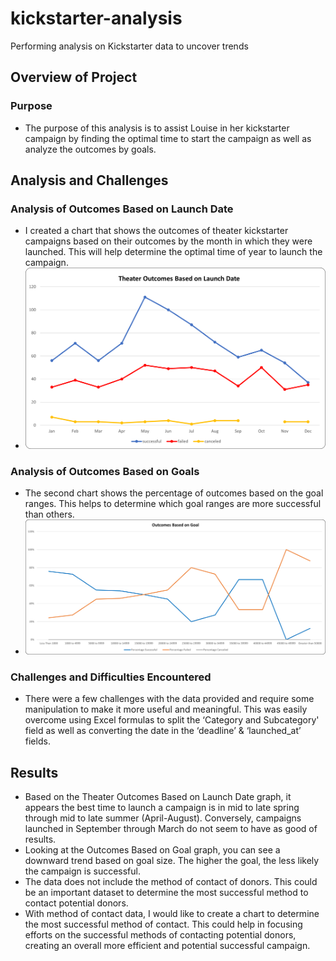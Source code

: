 # kickstarter-analysis
Performing analysis on Kickstarter data to uncover trends
## Overview of Project
### Purpose
- The purpose of this analysis is to assist Louise in her kickstarter campaign by finding the optimal time to start the campaign as well as analyze the outcomes by goals.  
## Analysis and Challenges
### Analysis of Outcomes Based on Launch Date
- I created a chart that shows the outcomes of theater kickstarter campaigns based on their outcomes by the month in which they were launched.  This will help determine the optimal time of year to launch the campaign.
- ![Theater_Outcomes_vs_Launch](https://github.com/jediracer/kickstarter-analysis/blob/main/resources/Theater_Outcomes_vs_Launch.png)
### Analysis of Outcomes Based on Goals
- The second chart shows the percentage of outcomes based on the goal ranges.  This helps to determine which goal ranges are more successful than others.
- ![Outcomes_vs_Goals](https://github.com/jediracer/kickstarter-analysis/blob/main/resources/Outcomes_vs_Goals.png)
### Challenges and Difficulties Encountered
- There were a few challenges with the data provided and require some manipulation to make it more useful and meaningful.  This was easily overcome using Excel formulas to split the ‘Category and Subcategory' field as well as converting the date in the ‘deadline’ & ‘launched_at’ fields.
## Results
- Based on the Theater Outcomes Based on Launch Date graph, it appears the best time to launch a campaign is in mid to late spring through mid to late summer (April-August).  Conversely, campaigns launched in September through March do not seem to have as good of results.
- Looking at the Outcomes Based on Goal graph, you can see a downward trend based on goal size.  The higher the goal, the less likely the campaign is successful.
- The data does not include the method of contact of donors.  This could be an important dataset to determine the most successful method to contact potential donors.
- With method of contact data, I would like to create a chart to determine the most successful method of contact. This could help in focusing efforts on the successful methods   of contacting potential donors, creating an overall more efficient and potential successful campaign.
